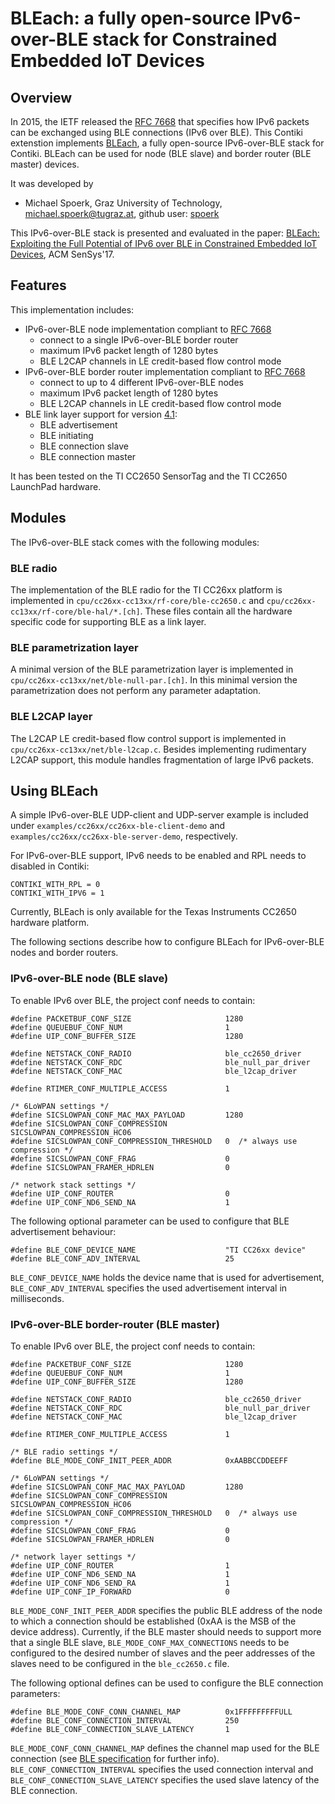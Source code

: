 # BLEach: a fully open-source IPv6-over-BLE stack for Constrained Embedded IoT Devices

## Overview
In 2015, the IETF released the [RFC 7668][rfc7668] that specifies how IPv6 packets
can be exchanged using BLE connections (IPv6 over BLE).
This Contiki extenstion implements [BLEach][bleachWeb], a fully open-source IPv6-over-BLE stack for Contiki.
BLEach can be used for node (BLE slave) and border router (BLE master) devices.

It was developed by 
* Michael Spoerk, Graz University of Technology, michael.spoerk@tugraz.at, github user: [spoerk](https://github.com/spoerk)

This IPv6-over-BLE stack is presented and evaluated in the paper:
[BLEach: Exploiting the Full Potential of IPv6 over BLE in Constrained Embedded IoT Devices](http://sensys.acm.org/2017/), ACM SenSys'17.

## Features
This implementation includes:
  * IPv6-over-BLE node implementation compliant to [RFC 7668][rfc7668]
  	* connect to a single IPv6-over-BLE border router
  	* maximum IPv6 packet length of 1280 bytes
  	* BLE L2CAP channels in LE credit-based flow control mode
  * IPv6-over-BLE border router implementation compliant to [RFC 7668][rfc7668]
    * connect to up to 4 different IPv6-over-BLE nodes
  	* maximum IPv6 packet length of 1280 bytes
  	* BLE L2CAP channels in LE credit-based flow control mode
  * BLE link layer support for version [4.1][bleSpec]:
  	* BLE advertisement
  	* BLE initiating
  	* BLE connection slave
  	* BLE connection master
  	
It has been tested on the TI CC2650 SensorTag and the TI CC2650 LaunchPad hardware.

## Modules
The IPv6-over-BLE stack comes with the following modules:

### BLE radio
The implementation of the BLE radio for the TI CC26xx platform is implemented in `cpu/cc26xx-cc13xx/rf-core/ble-cc2650.c`
and `cpu/cc26xx-cc13xx/rf-core/ble-hal/*.[ch]`.
These files contain all the hardware specific code for supporting BLE as a link layer.

### BLE parametrization layer
A minimal version of the BLE parametrization layer is implemented in `cpu/cc26xx-cc13xx/net/ble-null-par.[ch]`.
In this minimal version the parametrization does not perform any parameter adaptation.

### BLE L2CAP layer
The L2CAP LE credit-based flow control support is implemented in `cpu/cc26xx-cc13xx/net/ble-l2cap.c`.
Besides implementing rudimentary L2CAP support, this module handles fragmentation of large IPv6 packets.

## Using BLEach
A simple IPv6-over-BLE UDP-client and UDP-server example is included under `examples/cc26xx/cc26xx-ble-client-demo`
and `examples/cc26xx/cc26xx-ble-server-demo`, respectively.

For IPv6-over-BLE support, IPv6 needs to be enabled and RPL needs to disabled in Contiki:
```
CONTIKI_WITH_RPL = 0
CONTIKI_WITH_IPV6 = 1
```

Currently, BLEach is only available for the Texas Instruments CC2650 hardware platform.

The following sections describe how to configure BLEach for IPv6-over-BLE nodes and border routers.

### IPv6-over-BLE node (BLE slave)
To enable IPv6 over BLE, the project conf needs to contain:
```
#define PACKETBUF_CONF_SIZE                  	1280
#define QUEUEBUF_CONF_NUM                       1
#define UIP_CONF_BUFFER_SIZE                 	1280

#define NETSTACK_CONF_RADIO             		ble_cc2650_driver
#define NETSTACK_CONF_RDC               		ble_null_par_driver
#define NETSTACK_CONF_MAC               		ble_l2cap_driver

#define RTIMER_CONF_MULTIPLE_ACCESS 			1

/* 6LoWPAN settings */
#define SICSLOWPAN_CONF_MAC_MAX_PAYLOAD      	1280
#define SICSLOWPAN_CONF_COMPRESSION          	SICSLOWPAN_COMPRESSION_HC06
#define SICSLOWPAN_CONF_COMPRESSION_THRESHOLD   0  /* always use compression */
#define SICSLOWPAN_CONF_FRAG                    0
#define SICSLOWPAN_FRAMER_HDRLEN                0

/* network stack settings */
#define UIP_CONF_ROUTER                         0
#define UIP_CONF_ND6_SEND_NA 					1

```

The following optional parameter can be used to configure that BLE advertisement behaviour:
```
#define BLE_CONF_DEVICE_NAME					"TI CC26xx device"
#define BLE_CONF_ADV_INTERVAL					25
```
`BLE_CONF_DEVICE_NAME` holds the device name that is used for advertisement, `BLE_CONF_ADV_INTERVAL`
specifies the used advertisement interval in milliseconds.

### IPv6-over-BLE border-router (BLE master)
To enable IPv6 over BLE, the project conf needs to contain:
```
#define PACKETBUF_CONF_SIZE                  	1280
#define QUEUEBUF_CONF_NUM                       1
#define UIP_CONF_BUFFER_SIZE                 	1280

#define NETSTACK_CONF_RADIO             		ble_cc2650_driver
#define NETSTACK_CONF_RDC               		ble_null_par_driver
#define NETSTACK_CONF_MAC               		ble_l2cap_driver

#define RTIMER_CONF_MULTIPLE_ACCESS 			1

/* BLE radio settings */
#define BLE_MODE_CONF_INIT_PEER_ADDR			0xAABBCCDDEEFF

/* 6LoWPAN settings */
#define SICSLOWPAN_CONF_MAC_MAX_PAYLOAD      	1280
#define SICSLOWPAN_CONF_COMPRESSION          	SICSLOWPAN_COMPRESSION_HC06
#define SICSLOWPAN_CONF_COMPRESSION_THRESHOLD   0  /* always use compression */
#define SICSLOWPAN_CONF_FRAG                    0
#define SICSLOWPAN_FRAMER_HDRLEN                0

/* network layer settings */
#define UIP_CONF_ROUTER                         1
#define UIP_CONF_ND6_SEND_NA                    1
#define UIP_CONF_ND6_SEND_RA					1
#define UIP_CONF_IP_FORWARD                     0
```
`BLE_MODE_CONF_INIT_PEER_ADDR` specifies the public BLE address of the node
to which a connection should be established (0xAA is the MSB of the device address).
Currently, if the BLE master should needs to support more that a single BLE slave, 
`BLE_MODE_CONF_MAX_CONNECTIONS` needs to be configured to the desired number of slaves and
the peer addresses of the slaves need to be configured in the `ble_cc2650.c` file.

The following optional defines can be used to configure the BLE connection parameters:
```
#define BLE_MODE_CONF_CONN_CHANNEL_MAP			0x1FFFFFFFFFULL
#define BLE_CONF_CONNECTION_INTERVAL			250
#define BLE_CONF_CONNECTION_SLAVE_LATENCY		1
```

`BLE_MODE_CONF_CONN_CHANNEL_MAP` defines the channel map used for the BLE connection (see [BLE specification][bleSpec] for further info).
`BLE_CONF_CONNECTION_INTERVAL` specifies the used connection interval and `BLE_CONF_CONNECTION_SLAVE_LATENCY` specifies the
used slave latency of the BLE connection.



[rfc7668]: https://tools.ietf.org/html/rfc7668
[bleSpec]: https://www.bluetooth.com/specifications/bluetooth-core-specification/legacy-specifications
[bleachWeb]: http://www.iti.tugraz.at/BLEach

